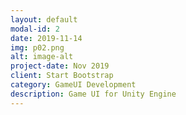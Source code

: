 ```yaml
---
layout: default
modal-id: 2
date: 2019-11-14
img: p02.png
alt: image-alt
project-date: Nov 2019
client: Start Bootstrap
category: GameUI Development
description: Game UI for Unity Engine
---
```

